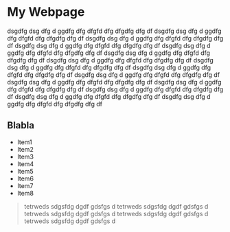 # My Webpage

dsgdfg dsg dfg d ggdfg dfg dfgfd dfg dfgdfg dfg df
dsgdfg dsg dfg d ggdfg dfg dfgfd dfg dfgdfg dfg df
dsgdfg dsg dfg d ggdfg dfg dfgfd dfg dfgdfg dfg df
dsgdfg dsg dfg d ggdfg dfg dfgfd dfg dfgdfg dfg df
dsgdfg dsg dfg d ggdfg dfg dfgfd dfg dfgdfg dfg df
dsgdfg dsg dfg d ggdfg dfg dfgfd dfg dfgdfg dfg df
dsgdfg dsg dfg d ggdfg dfg dfgfd dfg dfgdfg dfg df
dsgdfg dsg dfg d ggdfg dfg dfgfd dfg dfgdfg dfg df
dsgdfg dsg dfg d ggdfg dfg dfgfd dfg dfgdfg dfg df
dsgdfg dsg dfg d ggdfg dfg dfgfd dfg dfgdfg dfg df
dsgdfg dsg dfg d ggdfg dfg dfgfd dfg dfgdfg dfg df
dsgdfg dsg dfg d ggdfg dfg dfgfd dfg dfgdfg dfg df
dsgdfg dsg dfg d ggdfg dfg dfgfd dfg dfgdfg dfg df
dsgdfg dsg dfg d ggdfg dfg dfgfd dfg dfgdfg dfg df
dsgdfg dsg dfg d ggdfg dfg dfgfd dfg dfgdfg dfg df

## Blabla
* Item1
* Item2
* Item3
* Item4
* Item5
* Item6
* Item7
* Item8

> tetrweds sdgsfdg dgdf gdsfgs d
> tetrweds sdgsfdg dgdf gdsfgs d
> tetrweds sdgsfdg dgdf gdsfgs d
> tetrweds sdgsfdg dgdf gdsfgs d
> tetrweds sdgsfdg dgdf gdsfgs d
